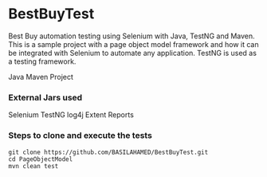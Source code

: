 # BestBuyTest

Best Buy automation testing using Selenium with Java, TestNG and Maven.
This is a sample project with a page object model framework and how it can be integrated with Selenium to automate any application. 
TestNG is used as a testing framework.

Java Maven Project

### External Jars used
Selenium
TestNG
log4j
Extent Reports

### Steps to clone and execute the tests
```
git clone https://github.com/BASILAHAMED/BestBuyTest.git
cd PageObjectModel
mvn clean test 
```
